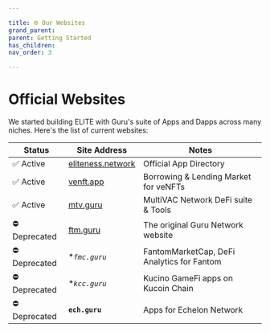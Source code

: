 ```yaml
---

title: 🌐 Our Websites
grand_parent:
parent: Getting Started
has_children:
nav_order: 3

---
```


# Official Websites

We started building ELITE with Guru's suite of Apps and Dapps across many niches. Here's the list of current websites:

Status | Site Address | Notes
----	|	----	|	----
✅ Active		| [eliteness.network](https://eliteness.network)		| Official App Directory
✅ Active		| [venft.app](https://venft.app)						| Borrowing & Lending Market for veNFTs
✅ Active		| [mtv.guru](https://mtv.guru)							| MultiVAC Network DeFi suite & Tools
⛔ Deprecated	| [ftm.guru](https://ftm.guru)							| The original Guru Network website
⛔ Deprecated	| **`fmc.guru`*											| FantomMarketCap, DeFi Analytics for Fantom
⛔ Deprecated	| **`kcc.guru`*											| Kucino GameFi apps on Kucoin Chain
⛔ Deprecated	| **`ech.guru`**										| Apps for Echelon Network
